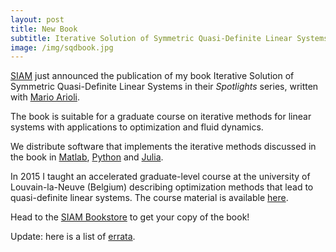 ```yaml
---
layout: post
title: New Book
subtitle: Iterative Solution of Symmetric Quasi-Definite Linear Systems
image: /img/sqdbook.jpg
---
```


[SIAM](http://www.siam.org) just announced the publication of my book Iterative Solution of Symmetric Quasi-Definite Linear Systems in their *Spotlights* series, written with [Mario Arioli](https://www.researchgate.net/profile/Mario_Arioli).

The book is suitable for a graduate course on iterative methods for linear systems with applications to optimization and fluid dynamics.

We distribute software that implements the iterative methods discussed in the book in [Matlab](https://github.com/optimizers/Krylov.m), [Python](https://github.com/PythonOptimizers/pykrylov) and [Julia](https://github.com/JuliaSmoothOptimizers/Krylov.jl).

In 2015 I taught an accelerated graduate-level course at the university of Louvain-la-Neuve (Belgium) describing optimization methods that lead to quasi-definite linear systems.
The course material is available [here](https://sites.uclouvain.be/socn/Courses/Courses2014-4).

Head to the [SIAM Bookstore](http://bookstore.siam.org/sl03) to get your copy of the book!

Update: here is a list of
[errata](https://www.researchgate.net/project/Iterative-Solution-of-Symmetric-Quasi-Definite-Linear-Systems-SIAM-book/update/5a456f2bb53d2f0bba4776db).
